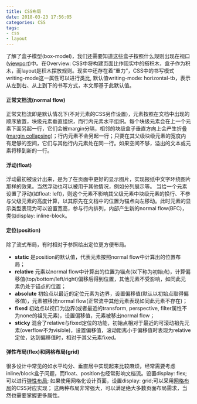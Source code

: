 ```yaml
---
title: CSS布局
date: 2018-03-23 17:56:05
categories: CSS
tags:
- css 
- layout 
---
```


了解了盒子模型(box-model)，我们还需要知道这些盒子按照什么规则出现在视口([viewport](https://developer.mozilla.org/en-US/docs/Web/CSS/Viewport_concepts))中。在Overview: CSS中将构建页面比作现实中的搭积木，盒子作为积木，而layout是积木摆放规则。现实中还存在着“重力”，CSS中的书写模式writing-mode这一属性可以进行类比, 默认值writing-mode: horizontal-tb，表示从左到右、从上到下的书写方式，本文即基于此默认值。

#### 正常文档流(normal flow)

正常文档流即是默认情况下(不对元素的CSS另作设置)，元素按照在文档中出现的顺序放置，块级元素垂直组织，而行内元素水平组织。每个块级元素会在上一个元素下面另起一行，它们会被margin分隔，相邻的块级盒子垂直方向上会产生折叠([margin collapsing](https://developer.mozilla.org/en-US/docs/Web/CSS/CSS_Box_Model/Mastering_margin_collapsing))；行内元素不会另起一行；只要在其父级块级元素的宽度内有足够的空间，它们与其他行内元素处在同一行。如果空间不够，溢出的文本或元素将移到新的一行。

<!-- more -->
 
#### 浮动(float)

浮动最初被设计出来，是为了在页面中更好的显示图片，实现报纸中文字环绕图片那样的效果。当然浮动也可以被用于其他情况，例如分列展示等。
当给一个元素设置了浮动(如float: left)，则这个元素不影响其父级元素中块级元素的换行、不参与父级元素的高度计算，以其原先在文档中的位置为锚点向左移动。此时元素的显示类型表现为可以设置宽高，参与行内排列，内部产生新的normal flow(BFC)，类似display: inline-block。

#### 定位(position)

除了流式布局，有时相对于参照给出定位更方便布局。
- **static** 是position的默认值，代表元素按照normal flow中计算出的位置布局；
- **relative** 元素以normal flow中计算出的位置为锚点(以下称为初始点)，计算偏移值(top/bottom/left/right)偏移后得到位置，其他元素不受影响，如同此元素仍处于锚点的位置；
- **absolute** 初始点以最近的定位元素为边界，设置偏移值(默认以初始点取得偏移值)，元素被移出normal flow(正常流中其他元素表现如同此元素不存在)；
- **fixed** 初始点以视口为边界(或者最近的transform, perspective, filter属性不为none的祖先元素)，设置偏移值，元素被移出normal flow；
- **sticky** 混合了relative与fixed定位的功能，初始点相对于最近的可滚动祖先元素(overflow不为visible)，设置偏移值，滚动距离小于偏移值时表现为relative定位，达到偏移值时，相对于其父元素fixed。

#### 弹性布局(flex)和网格布局(grid)

很多设计中常见的如水平均分、垂直居中实现起来比较麻烦，经常需要考虑inline/block盒子问题，而float、position也经常影响文档流。设置display: flex;可以进行[弹性布局](https://developer.mozilla.org/en-US/docs/Learn/CSS/CSS_layout/Flexbox);
如果使用网格化设计页面，设置display: grid;可以采用[网格布局](https://developer.mozilla.org/en-US/docs/Web/CSS/CSS_Grid_Layout)的CSS对应实现；
这两种布局非常强大，可以满足绝大多数页面布局需求，当然也需要掌握更多属性。
